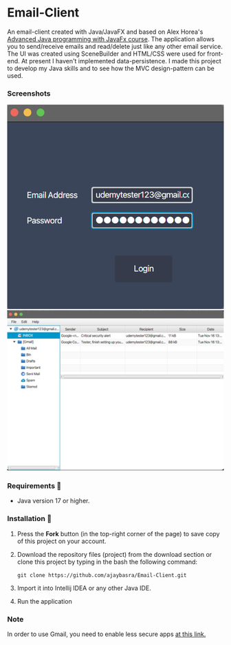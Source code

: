 # Email-Client
An email-client created with Java/JavaFX and based on Alex Horea's [Advanced Java programming with JavaFx course](https://www.udemy.com/course/advanced-programming-with-javafx-build-an-email-client/). The application allows you to send/receive emails and read/delete just like any other email service. The UI was created using SceneBuilder and HTML/CSS were used for front-end. At present I haven't implemented data-persistence. I made this project to develop my Java skills and to see how the MVC design-pattern can be used.

### Screenshots
<div align="center">
    <img src="https://github.com/ajaybasra/Email-Client/blob/main/screenshots/Screen%20Shot%202021-11-21%20at%201.44.05%20PM.png">
    <img src="https://github.com/ajaybasra/Email-Client/blob/main/screenshots/Screen%20Shot%202021-11-21%20at%201.44.47%20PM.png">
</div>

### Requirements 🔧
* Java version 17 or higher.

### Installation 🔌
1. Press the **Fork** button (in the top-right corner of the page) to save copy of this project on your account.

2. Download the repository files (project) from the download section or clone this project by typing in the bash the following command:

       git clone https://github.com/ajaybasra/Email-Client.git
3. Import it into Intellij IDEA or any other Java IDE.
4. Run the application

### Note
In order to use Gmail, you need to enable less secure apps [at this link.](
https://myaccount.google.com/lesssecureapps)
